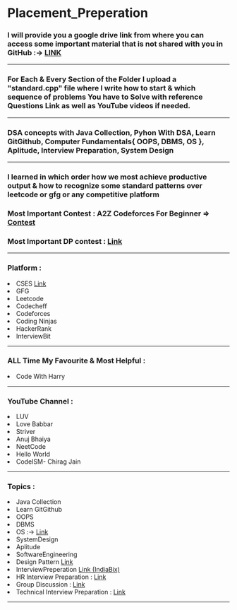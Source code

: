 # Placement_Preperation
<h3>I will provide you a google drive link from where you can access some important material that is not shared with you in GitHub :->
<a href="https://drive.google.com/drive/folders/1pnVA-BXqVwfPeAhbFsh468qqJCm1scJA?usp=sharing"> LINK </a> </h3><hr>
<h3> For Each & Every Section of the Folder I upload a "standard.cpp" file where I write how to start & which sequence of problems You have to Solve with reference Questions Link as well as YouTube videos if needed.</h3><hr>
<h3>DSA concepts with Java Collection, Pyhon With DSA, Learn GitGithub, Computer Fundamentals{ OOPS, DBMS, OS }, Aplitude, Interview Preparation, System Design </h3><hr>
<h3> I learned in which order how we most achieve productive output & how to recognize some standard patterns over leetcode or gfg or any competitive platform</h3></hr> 
<h3>Most Important Contest : A2Z Codeforces For Beginner => <a href="https://codeforces.com/group/MWSDmqGsZm/contest/219158">Contest</a></h3>
<h3>Most Important DP contest : <a href="https://atcoder.jp/contests/dp/tasks">Link</a></h3>
<hr>
<h3>Platform : </h3>
<li>CSES <a href="https://cses.fi/problemset/">Link</a></li> 
<li>GFG</li>
<li>Leetcode</li>
<li>Codecheff</li>
<li>Codeforces</li>
<li>Coding Ninjas</li>
<li>HackerRank</li>
<li>InterviewBit</li>
<hr>
<h3>ALL Time My Favourite & Most Helpful : </h3>
<li>Code With Harry</li>
<hr>
<h3>YouTube Channel : </h3>
<li>LUV</li>
<li>Love Babbar</li>
<li>Striver</li>
<li>Anuj Bhaiya</li>
<li>NeetCode</li>
<li>Hello World</li>
<li>CodeISM- Chirag Jain</li>
<hr>
<h3>Topics : </h3>
<li>Java Collection</li>
<li>Learn GitGithub</li>
<li>OOPS</li>
<li>DBMS</li>
<li>OS :-> <a href="https://leetcode.com/discuss/interview-question/operating-system/3293671/Advanced-Operating-Systems-FAANG-Interview-Questions-2023">Link</a></li>
<li>SystemDesign</li>
<li>Aplitude</li>
<li>SoftwareEngineering</li>
<li>Design Pattern <a href="https://github.com/shabbirdwd53/design_patterns">Link</a></li>
<li>InterviewPreperation <a href="https://www.indiabix.com/">Link (IndiaBix)</a></li>
<li> HR Interview Preparation  : <a href="https://www.indiabix.com/hr-interview/questions-and-answers/">Link</a></ll> 
<li> Group Discussion : <a href="https://www.indiabix.com/group-discussion/topics-with-answers/">Link</a>
<li> Technical Interview Preparation : <a href="https://www.indiabix.com/technical/interview-questions-and-answers/"> Link </a>  
<hr>
